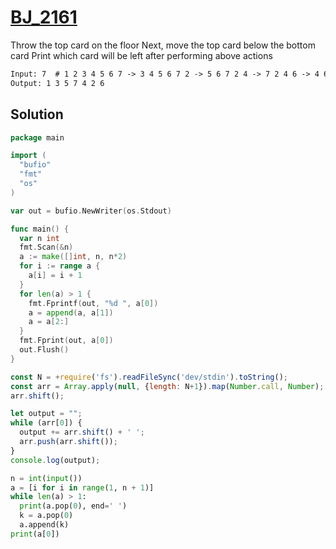 # [BJ_2161](https://acmicpc.net/problem/2161)

Throw the top card on the floor
Next, move the top card below the bottom card
Print which card will be left after performing above actions


```txt
Input: 7  # 1 2 3 4 5 6 7 -> 3 4 5 6 7 2 -> 5 6 7 2 4 -> 7 2 4 6 -> 4 6 2 -> 2 6 -> 6
Output: 1 3 5 7 4 2 6
```

## Solution

```go
package main

import (
  "bufio"
  "fmt"
  "os"
)

var out = bufio.NewWriter(os.Stdout)

func main() {
  var n int
  fmt.Scan(&n)
  a := make([]int, n, n*2)
  for i := range a {
    a[i] = i + 1
  }
  for len(a) > 1 {
    fmt.Fprintf(out, "%d ", a[0])
    a = append(a, a[1])
    a = a[2:]
  }
  fmt.Fprint(out, a[0])
  out.Flush()
}
```

```js
const N = +require('fs').readFileSync('dev/stdin').toString();
const arr = Array.apply(null, {length: N+1}).map(Number.call, Number);
arr.shift();

let output = "";
while (arr[0]) {
  output += arr.shift() + ' ';
  arr.push(arr.shift());
}
console.log(output);
```

```py
n = int(input())
a = [i for i in range(1, n + 1)]
while len(a) > 1:
  print(a.pop(0), end=' ')
  k = a.pop(0)
  a.append(k)
print(a[0])
```
